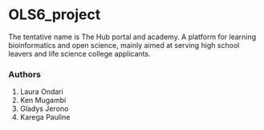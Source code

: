 # OLS6_project
The tentative name is The Hub portal and academy. A platform for learning bioinformatics and open science, mainly aimed at serving high school leavers and life science college applicants.


### Authors
1. Laura Ondari
2. Ken Mugambi
3. Gladys Jerono
4. Karega Pauline
